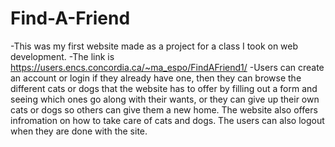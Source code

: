 # Find-A-Friend
-This was my first website made as a project for a class I took on web development. 
-The link is https://users.encs.concordia.ca/~ma_espo/FindAFriend1/
-Users can create an account or login if they already have one, then they can browse the different cats or dogs that the 
website has to offer by filling out a form and seeing which ones go along with their wants, or they can give up their own cats or dogs so others can give them a new home. The website also offers
infromation on how to take care of cats and dogs. The users can also logout when they are done with the site.
